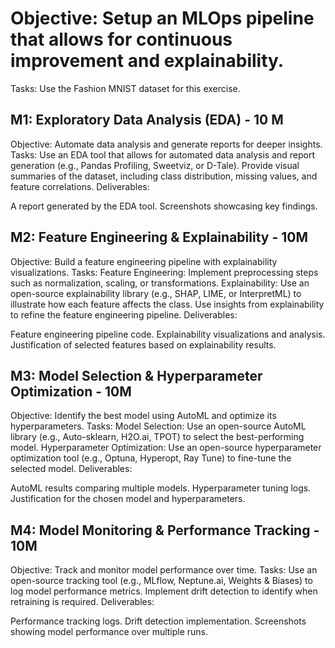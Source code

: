 # Objective: Setup an MLOps pipeline that allows for continuous improvement and explainability.

Tasks: Use the Fashion MNIST dataset for this exercise.

## M1: Exploratory Data Analysis (EDA) - 10 M
Objective: Automate data analysis and generate reports for deeper insights.
Tasks:
Use an EDA tool that allows for automated data analysis and report generation (e.g., Pandas Profiling, Sweetviz, or D-Tale).
Provide visual summaries of the dataset, including class distribution, missing values, and feature correlations.
Deliverables:

A report generated by the EDA tool.
Screenshots showcasing key findings.

## M2: Feature Engineering & Explainability - 10M
Objective: Build a feature engineering pipeline with explainability visualizations.
Tasks:
Feature Engineering:
Implement preprocessing steps such as normalization, scaling, or transformations.
Explainability:
Use an open-source explainability library (e.g., SHAP, LIME, or InterpretML) to illustrate how each feature affects the class.
Use insights from explainability to refine the feature engineering pipeline.
Deliverables:

Feature engineering pipeline code.
Explainability visualizations and analysis.
Justification of selected features based on explainability results.

## M3: Model Selection & Hyperparameter Optimization - 10M
Objective: Identify the best model using AutoML and optimize its hyperparameters.
Tasks:
Model Selection:
Use an open-source AutoML library (e.g., Auto-sklearn, H2O.ai, TPOT) to select the best-performing model.
Hyperparameter Optimization:
Use an open-source hyperparameter optimization tool (e.g., Optuna, Hyperopt, Ray Tune) to fine-tune the selected model.
Deliverables:

AutoML results comparing multiple models.
Hyperparameter tuning logs.
Justification for the chosen model and hyperparameters.

## M4: Model Monitoring & Performance Tracking - 10M
Objective: Track and monitor model performance over time.
Tasks:
Use an open-source tracking tool (e.g., MLflow, Neptune.ai, Weights & Biases) to log model performance metrics.
Implement drift detection to identify when retraining is required.
Deliverables:

Performance tracking logs.
Drift detection implementation.
Screenshots showing model performance over multiple runs.
